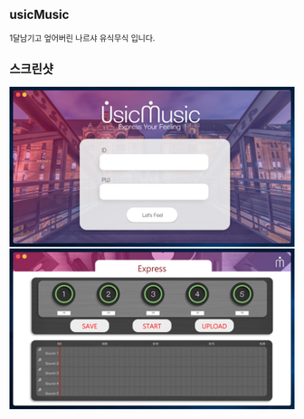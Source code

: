 usicMusic
-----------
1달남기고 엎어버린 나르샤 유식무식 입니다.

스크린샷
-
![](Screenshots/1.PNG)
![](Screenshots/2.PNG)
